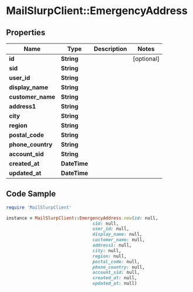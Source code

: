 # MailSlurpClient::EmergencyAddress

## Properties

Name | Type | Description | Notes
------------ | ------------- | ------------- | -------------
**id** | **String** |  | [optional] 
**sid** | **String** |  | 
**user_id** | **String** |  | 
**display_name** | **String** |  | 
**customer_name** | **String** |  | 
**address1** | **String** |  | 
**city** | **String** |  | 
**region** | **String** |  | 
**postal_code** | **String** |  | 
**phone_country** | **String** |  | 
**account_sid** | **String** |  | 
**created_at** | **DateTime** |  | 
**updated_at** | **DateTime** |  | 

## Code Sample

```ruby
require 'MailSlurpClient'

instance = MailSlurpClient::EmergencyAddress.new(id: null,
                                 sid: null,
                                 user_id: null,
                                 display_name: null,
                                 customer_name: null,
                                 address1: null,
                                 city: null,
                                 region: null,
                                 postal_code: null,
                                 phone_country: null,
                                 account_sid: null,
                                 created_at: null,
                                 updated_at: null)
```


